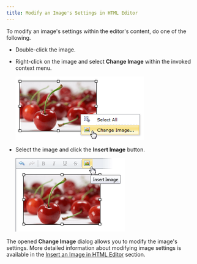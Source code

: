 ```yaml
---
title: Modify an Image's Settings in HTML Editor
---
```

To modify an image's settings within the editor's content, do one of the following.
* Double-click the image.
* Right-click on the image and select **Change Image** within the invoked context menu.
	
	![ASPxHtmlEditor-Images-Modifying-ContextMenu](../../../images/Img7389.png)
* Select the image and click the **Insert Image** button.
	
	![ASPxHtmlEditor-Images-Modifying-Button](../../../images/Img7388.png) 

The opened **Change Image** dialog allows you to modify the image's settings. More detailed information about modifying image settings is available in the [Insert an Image in HTML Editor](../../../../interface-elements-for-web/articles/html-editor/working-with-images/insert-an-image-in-html-editor.md) section.